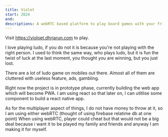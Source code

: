 ```yaml
---
title: Violet
start: 2024
end:
descriptions: A webRTC based platform to play board games with your friend
---
```


Visit https://violoet.dhrjarun.com to play. 

I love playing ludo, if you do not it is because you're not playing with the right person. I used to think the same way, who plays ludo, but it is fun the twist of luck at the last moment, you thought you are winning, but you just lost. 

There are a lot of ludo game on mobiles out there. Almost all of them are cluttered with useless feature, ads, gambling.

Right now the project is in prototype phase, currently building the web app which will become PWA. I am using react so that later on, I can utitlise some component to build a react native app. 

As for the multiplayer aspect of things, I do not have money to throw at it, so I am using either webRTC (thought of using firebase relatime db at one point) When using webRTC, player could cheat but that would not be a big deal because i want it to be played my family and friends and anyway I am making it for myself. 




